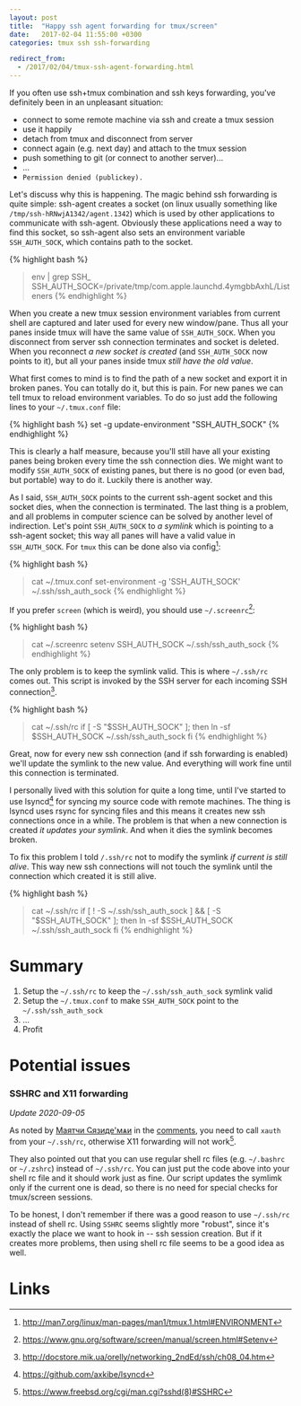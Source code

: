 ```yaml
---
layout: post
title:  "Happy ssh agent forwarding for tmux/screen"
date:   2017-02-04 11:55:00 +0300
categories: tmux ssh ssh-forwarding

redirect_from:
  - /2017/02/04/tmux-ssh-agent-forwarding.html
---
```


If you often use ssh+tmux combination and ssh keys forwarding, you've definitely been in an unpleasant situation:

* connect to some remote machine via ssh and create a tmux session
* use it happily
* detach from tmux and disconnect from server
* connect again (e.g. next day) and attach to the tmux session
* push something to git (or connect to another server)...
* ...
* `Permission denied (publickey).`

Let's discuss why this is happening. The magic behind ssh forwarding is quite simple: ssh-agent creates a socket (on linux usually something like `/tmp/ssh-hRNwjA1342/agent.1342`) which is used by other applications to communicate with ssh-agent. Obviously these applications need a way to find this socket, so ssh-agent also sets an environment variable `SSH_AUTH_SOCK`, which contains path to the socket.

{% highlight bash %}
> env | grep SSH_
SSH_AUTH_SOCK=/private/tmp/com.apple.launchd.4ymgbbAxhL/Listeners
{% endhighlight %}

When you create a new tmux session environment variables from current shell are captured and later used for every new window/pane. Thus all your panes inside tmux will have the same value of `SSH_AUTH_SOCK`. When you disconnect from server ssh connection terminates and socket is deleted. When you reconnect *a new socket is created* (and `SSH_AUTH_SOCK` now points to it), but all your panes inside tmux *still have the old value*.

What first comes to mind is to find the path of a new socket and export it in broken panes. You can totally do it, but this is pain. For new panes we can tell tmux to reload environment variables. To do so just add the following lines to your `~/.tmux.conf` file:

{% highlight bash %}
set -g update-environment "SSH_AUTH_SOCK"
{% endhighlight %}

This is clearly a half measure, because you'll still have all your existing panes being broken every time the ssh connection dies. We might want to modify `SSH_AUTH_SOCK` of existing panes, but there is no good (or even bad, but portable) way to do it. Luckily there is another way.

As I said, `SSH_AUTH_SOCK` points to the current ssh-agent socket and this socket dies, when the connection is terminated. The last thing is a problem, and all problems in computer science can be solved by another level of indirection. Let's point `SSH_AUTH_SOCK` to *a symlink* which is pointing to a ssh-agent socket; this way all panes will have a valid value in `SSH_AUTH_SOCK`. For `tmux` this can be done also via config[^1]:

{% highlight bash %}
> cat ~/.tmux.conf
set-environment -g 'SSH_AUTH_SOCK' ~/.ssh/ssh_auth_sock
{% endhighlight %}

If you prefer `screen` (which is weird), you should use `~/.screenrc`[^2]:

{% highlight bash %}
> cat ~/.screenrc
setenv SSH_AUTH_SOCK ~/.ssh/ssh_auth_sock
{% endhighlight %}

The only problem is to keep the symlink valid. This is where `~/.ssh/rc` comes out. This script is invoked by the SSH server for each incoming SSH connection[^3].

{% highlight bash %}
> cat ~/.ssh/rc
if [ -S "$SSH_AUTH_SOCK" ]; then
    ln -sf $SSH_AUTH_SOCK ~/.ssh/ssh_auth_sock
fi
{% endhighlight %}

Great, now for every new ssh connection (and if ssh forwarding is enabled) we'll update the symlink to the new value. And everything will work fine until this connection is terminated.

I personally lived with this solution for quite a long time, until I've started to use lsyncd[^4] for syncing my source code with remote machines. The thing is lsyncd uses rsync for syncing files and this means it creates new ssh connections once in a while. The problem is that when a new connection is created *it updates your symlink*. And when it dies the symlink becomes broken.

To fix this problem I told `/.ssh/rc` not to modify the symlink *if current is still alive*. This way new ssh connections will not touch the symlink until the connection which created it is still alive.

{% highlight bash %}
> cat ~/.ssh/rc
if [ ! -S ~/.ssh/ssh_auth_sock ] && [ -S "$SSH_AUTH_SOCK" ]; then
    ln -sf $SSH_AUTH_SOCK ~/.ssh/ssh_auth_sock
fi
{% endhighlight %}

# Summary

1. Setup the `~/.ssh/rc` to keep the `~/.ssh/ssh_auth_sock` symlink valid
2. Setup the `~/.tmux.conf` to make `SSH_AUTH_SOCK` point to the `~/.ssh/ssh_auth_sock`
3. ...
4. Profit

# Potential issues

### SSHRC and X11 forwarding

*Update 2020-09-05*

As noted by [Маятчи Ҁязиде'мѧи](https://disqus.com/by/disqus_QJThfDd5Ae/) in the [comments](#comment-5047083317), you need to call `xauth` from your `~/.ssh/rc`, otherwise X11 forwarding will not work[^5]. 

They also pointed out that you can use regular shell rc files (e.g. `~/.bashrc` or `~/.zshrc`) instead of `~/.ssh/rc`. You can just put the code above into your shell rc file and it should work just as fine. Our script updates the symlimk only if the current one is dead, so there is no need for special checks for tmux/screen sessions.

To be honest, I don't remember if there was a good reason to use `~/.ssh/rc` instead of shell rc. Using `SSHRC` seems slightly more "robust", since it's exactly the place we want to hook in -- ssh session creation. But if it creates more problems, then using shell rc file seems to be a good idea as well.

# Links
[^1]: http://man7.org/linux/man-pages/man1/tmux.1.html#ENVIRONMENT
[^2]: https://www.gnu.org/software/screen/manual/screen.html#Setenv
[^3]: http://docstore.mik.ua/orelly/networking_2ndEd/ssh/ch08_04.htm
[^4]: https://github.com/axkibe/lsyncd
[^5]: https://www.freebsd.org/cgi/man.cgi?sshd(8)#SSHRC
